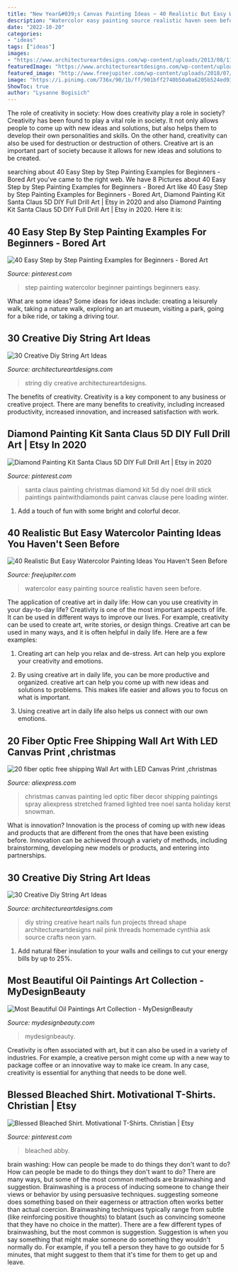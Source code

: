 ```yaml
---
title: "New Year&#039;s Canvas Painting Ideas ~ 40 Realistic But Easy Watercolor Painting Ideas You Haven&#039;t Seen Before"
description: "Watercolor easy painting source realistic haven seen before"
date: "2022-10-20"
categories:
- "ideas"
tags: ["ideas"]
images:
- "https://www.architectureartdesigns.com/wp-content/uploads/2013/08/1140.jpg"
featuredImage: "https://www.architectureartdesigns.com/wp-content/uploads/2013/08/2815-630x840.jpg"
featured_image: "http://www.freejupiter.com/wp-content/uploads/2018/07/Easy-Watercolor-Painting-Ideas-9-1.jpg"
image: "https://i.pinimg.com/736x/90/1b/ff/901bff2740b50a0a6205b524ed9308ba.jpg"
ShowToc: true
author: "Lysanne Bogisich"
---
```



The role of creativity in society: How does creativity play a role in society?
Creativity has been found to play a vital role in society. It not only allows people to come up with new ideas and solutions, but also helps them to develop their own personalities and skills. On the other hand, creativity can also be used for destruction or destruction of others. Creative art is an important part of society because it allows for new ideas and solutions to be created.

	

		
searching about 40 Easy Step by Step Painting Examples for Beginners - Bored Art you've came to the right web. We have 8 Pictures about 40 Easy Step by Step Painting Examples for Beginners - Bored Art like 40 Easy Step by Step Painting Examples for Beginners - Bored Art, Diamond Painting Kit Santa Claus 5D DIY Full Drill Art | Etsy in 2020 and also Diamond Painting Kit Santa Claus 5D DIY Full Drill Art | Etsy in 2020. Here it is:
		
    
## 40 Easy Step By Step Painting Examples For Beginners - Bored Art

<img loading=lazy src="https://i.pinimg.com/736x/90/7b/1d/907b1db3c0f31bf8ef8fd3807e340acb.jpg" onerror="this.onerror=null;this.src='https://tse1.mm.bing.net/th?id=OIP.j2V2kkb6LO5MiTqAbdfYBQAAAA&amp;pid=15.1';" alt="40 Easy Step by Step Painting Examples for Beginners - Bored Art">

_Source: pinterest.com_

>step painting watercolor beginner paintings beginners easy. 

	

What are some ideas?
Some ideas for ideas include: creating a leisurely walk, taking a nature walk, exploring an art museum, visiting a park, going for a bike ride, or taking a driving tour.

    
## 30 Creative Diy String Art Ideas

<img loading=lazy src="https://www.architectureartdesigns.com/wp-content/uploads/2013/08/2815-630x840.jpg" onerror="this.onerror=null;this.src='https://tse2.mm.bing.net/th?id=OIP.D6jq2hTnEzHbdwBNwMJxrQHaJ4&amp;pid=15.1';" alt="30 Creative Diy String Art Ideas">

_Source: architectureartdesigns.com_

>string diy creative architectureartdesigns. 

	

The benefits of creativity.
Creativity is a key component to any business or creative project. There are many benefits to creativity, including increased productivity, increased innovation, and increased satisfaction with work.

    
## Diamond Painting Kit Santa Claus 5D DIY Full Drill Art | Etsy In 2020

<img loading=lazy src="https://i.pinimg.com/736x/90/1b/ff/901bff2740b50a0a6205b524ed9308ba.jpg" onerror="this.onerror=null;this.src='https://tse4.mm.bing.net/th?id=OIP.7x1mCXOc1VXgWrMmirvAqQHaKU&amp;pid=15.1';" alt="Diamond Painting Kit Santa Claus 5D DIY Full Drill Art | Etsy in 2020">

_Source: pinterest.com_

>santa claus painting christmas diamond kit 5d diy noel drill stick paintings paintwithdiamonds paint canvas clause pere loading winter. 

	

1. Add a touch of fun with some bright and colorful decor.

    
## 40 Realistic But Easy Watercolor Painting Ideas You Haven&#039;t Seen Before

<img loading=lazy src="http://www.freejupiter.com/wp-content/uploads/2018/07/Easy-Watercolor-Painting-Ideas-9-1.jpg" onerror="this.onerror=null;this.src='https://tse4.mm.bing.net/th?id=OIP.Fveja7m2lABlale9v2i8-gHaKW&amp;pid=15.1';" alt="40 Realistic But Easy Watercolor Painting Ideas You Haven&#039;t Seen Before">

_Source: freejupiter.com_

>watercolor easy painting source realistic haven seen before. 

	

The application of creative art in daily life: How can you use creativity in your day-to-day life?
Creativity is one of the most important aspects of life. It can be used in different ways to improve our lives. For example, creativity can be used to create art, write stories, or design things. Creative art can be used in many ways, and it is often helpful in daily life. Here are a few examples: 
1) Creating art can help you relax and de-stress. Art can help you explore your creativity and emotions.

2) By using creative art in daily life, you can be more productive and organized. creative art can help you come up with new ideas and solutions to problems. This makes life easier and allows you to focus on what is important.

3) Using creative art in daily life also helps us connect with our own emotions.

    
## 20 Fiber Optic Free Shipping Wall Art With LED Canvas Print ,christmas

<img loading=lazy src="https://ae01.alicdn.com/kf/HTB1e.gJIFXXXXXzXpXXq6xXFXXXd/20-fiber-optic-free-shipping-Wall-Art-with-LED-Canvas-Print-christmas-painting-for-home-decor.jpg" onerror="this.onerror=null;this.src='https://tse2.mm.bing.net/th?id=OIP.mb6CHDovK6kdeoir4FyoVwHaLH&amp;pid=15.1';" alt="20 fiber optic free shipping Wall Art with LED Canvas Print ,christmas">

_Source: aliexpress.com_

>christmas canvas painting led optic fiber decor shipping paintings spray aliexpress stretched framed lighted tree noel santa holiday kerst snowman. 

	

What is innovation?
Innovation is the process of coming up with new ideas and products that are different from the ones that have been existing before. Innovation can be achieved through a variety of methods, including brainstorming, developing new models or products, and entering into partnerships.

    
## 30 Creative Diy String Art Ideas

<img loading=lazy src="https://www.architectureartdesigns.com/wp-content/uploads/2013/08/1140.jpg" onerror="this.onerror=null;this.src='https://tse3.mm.bing.net/th?id=OIP.9NsooZY0SmASRJv-PAXwuQHaKZ&amp;pid=15.1';" alt="30 Creative Diy String Art Ideas">

_Source: architectureartdesigns.com_

>diy string creative heart nails fun projects thread shape architectureartdesigns nail pink threads homemade cynthia ask source crafts neon yarn. 

	

1. Add natural fiber insulation to your walls and ceilings to cut your energy bills by up to 25%.

    
## Most Beautiful Oil Paintings Art Collection - MyDesignBeauty

<img loading=lazy src="https://www.mydesignbeauty.com/wp-content/uploads/2016/10/beautiful-oil-paintings-art-collection-by-mydesignbeauty-4.jpg" onerror="this.onerror=null;this.src='https://tse1.mm.bing.net/th?id=OIP.M3C-PjZX8ilyk_C77vTUEgHaFN&amp;pid=15.1';" alt="Most Beautiful Oil Paintings Art Collection - MyDesignBeauty">

_Source: mydesignbeauty.com_

>mydesignbeauty. 

	

Creativity is often associated with art, but it can also be used in a variety of industries. For example, a creative person might come up with a new way to package coffee or an innovative way to make ice cream. In any case, creativity is essential for anything that needs to be done well.

    
## Blessed Bleached Shirt. Motivational T-Shirts. Christian | Etsy

<img loading=lazy src="https://i.pinimg.com/736x/d6/d3/9e/d6d39e314afdfdaea6002f614c17e186.jpg" onerror="this.onerror=null;this.src='https://tse1.mm.bing.net/th?id=OIP.qVMXCjl2uh-mZnrYNoG8UAHaJ4&amp;pid=15.1';" alt="Blessed Bleached Shirt. Motivational T-Shirts. Christian | Etsy">

_Source: pinterest.com_

>bleached abby. 

	

brain washing: How can people be made to do things they don't want to do?
How can people be made to do things they don't want to do? There are many ways, but some of the most common methods are brainwashing and suggestion. Brainwashing is a process of inducing someone to change their views or behavior by using persuasive techniques. suggesting someone does something based on their eagerness or attraction often works better than actual coercion. Brainwashing techniques typically range from subtle (like reinforcing positive thoughts) to blatant (such as convincing someone that they have no choice in the matter). 
There are a few different types of brainwashing, but the most common is suggestion. Suggestion is when you say something that might make someone do something they wouldn't normally do. For example, if you tell a person they have to go outside for 5 minutes, that might suggest to them that it's time for them to get up and leave.

